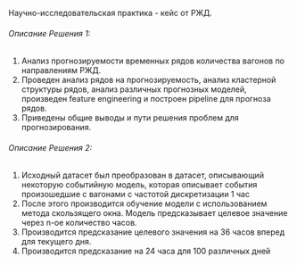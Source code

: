 Научно-исследовательская практика - кейс от РЖД.

###### Описание Решения 1:
1. Анализ прогнозируемости временных рядов количества вагонов по направлениям РЖД.
2. Проведен анализ рядов на прогнозируемость, анализ кластерной структуры рядов, анализ различных прогнозных моделей, произведен feature engineering и построен pipeline для прогноза рядов. 
3. Приведены общие выводы и пути решения проблем для прогнозирования.

###### Описание Решения 2:
1. Исходный датасет был преобразован в датасет, описывающий некоторую событийную модель, которая описывает события произошедшие с вагонами с частотой дискретизации 1 час
2. После этого производится обучение модели с использованием метода скользящего окна. Модель  предсказывает целевое значение через n-ое количество часов.
3. Производится предсказание целевого значения на 36 часов вперед для текущего дня. 
4. Производится предсказание на 24 часа для 100 различных дней 
